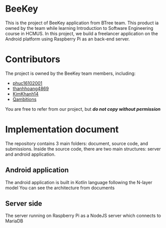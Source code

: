 # BeeKey

This is the project of BeeKey application from BTree team. This product ia owned by the team while learning Introduction to Software Engineering course in HCMUS. In this project, we build a freelancer application on the Android platform using Raspberry Pi as an back-end server.

# Contributors

The project is owned by the BeeKey team members, including:
- [phuc16102001](https://github.com/phuc16102001/)
- [thanhhoang4869](https://github.com/thanhhoang4869)
- [KimKhanh14](https://github.com/KimKhanh14)
- [Qambitions](https://github.com/Qambitions)

You are free to refer from our project, but ***do not copy without permission***

# Implementation document
The repository contains 3 main folders: document, source code, and submissions. Inside the source code, there are two main structures: server and android application.
## Android application
The android application is built in Kotlin language following the N-layer model
You can see the architecture from documents

## Server side
The server running on Raspberry Pi as a NodeJS server which connects to MariaDB
